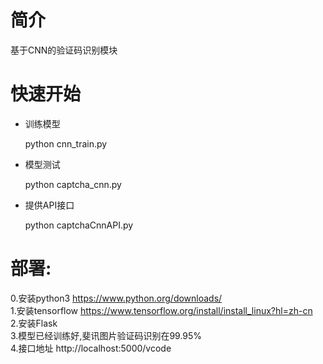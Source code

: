 # 简介
基于CNN的验证码识别模块
# 快速开始
* 训练模型

  python cnn_train.py

* 模型测试

  python captcha_cnn.py
  
* 提供API接口

  python captchaCnnAPI.py
  
 # 部署:
 0.安装python3 https://www.python.org/downloads/ <br />
 1.安装tensorflow https://www.tensorflow.org/install/install_linux?hl=zh-cn <br />
 2.安装Flask  <br />
 3.模型已经训练好,斐讯图片验证码识别在99.95% <br />
 4.接口地址 http://localhost:5000/vcode <br />
 
